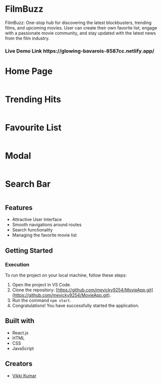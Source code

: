 # FilmBuzz
FilmBuzz: One-stop hub for discovering the latest blockbusters, trending films, and upcoming movies. User can create their own favorite list, engage with a passionate movie community, and stay updated with the latest news from the film industry.
<h3>Live Demo Link https://glowing-bavarois-8587cc.netlify.app/ </h3>

 <h1>Home Page</h1>
  <img src="https://i.postimg.cc/GhsXyXxX/Screenshot-84.png" alt="">
    
  <h1>Trending Hits</h1>
  <img src="https://i.postimg.cc/5003Ngtq/Screenshot-85.png" alt="">
    
  <h1>Favourite List</h1>
  <img src="https://i.postimg.cc/wMDFSvvS/Screenshot-86.png" alt="">
  
   <h1>Modal</h1>
   <img src="https://i.postimg.cc/zvYFSrjp/Screenshot-89.png" alt="">

   <h1>Search Bar</h1>
   <img src="https://i.postimg.cc/FHXXdd3J/Screenshot-87.png" alt="">
    
   

## Features
- Attractive User Interface
- Smooth navigations around routes
- Search functionality
- Managing the favorite movie list

## Getting Started
### Execution
To run the project on your local machine, follow these steps:
1. Open the project in VS Code.
2. Clone the repository: [https://github.com/mevicky9254/MovieApp.git](https://github.com/mevicky9254/MovieApp.git).
3. Run the command `npm start`.
4. Congratulations! You have successfully started the application.

## Built with
- React.js
- HTML
- CSS
- JavaScript

## Creators
- [Vikki Kumar](https://github.com/mevicky9254)
  
        
        
        



